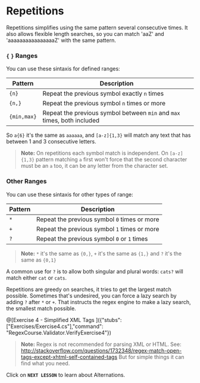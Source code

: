 # Repetitions

Repetitions simplifies using the same pattern several consecutive times. It also allows flexible length searches, so you can match 'aaZ' and 'aaaaaaaaaaaaaaaaZ' with the same pattern.

### `{` `}` Ranges

You can use these sintaxis for defined ranges:

| Pattern | Description |
| ------ | ------ |
| `{n}` | Repeat the previous symbol exactly `n` times |
| `{n,}` | Repeat the previous symbol `n` times or more |
| `{min,max}` | Repeat the previous symbol between `min` and `max` times, both included |

So `a{6}` it's the same as `aaaaaa`, and `[a-z]{1,3}` will match any text that has between 1 and 3 consecutive letters.
>**Note:** On repetitions each symbol match is independent. On `[a-z]{1,3}` pattern matching `a` first won't force that the second character must be an `a` too, it can be any letter from the character set.

### Other Ranges

You can use these sintaxis for other types of range:

| Pattern | Description |
| ------ | ------ |
| `*` | Repeat the previous symbol `0` times or more |
| `+` | Repeat the previous symbol `1` times or more |
| `?` | Repeat the previous symbol `0` or `1` times |

>**Note:** `*` it's the same as `{0,}`, `+` it's the same as `{1,}` and `?` it's the same as `{0,1}`

A common use for `?` is to allow both singular and plural words: `cats?` will match either `cat` or `cats`. 

Repetitions are greedy on searches, it tries to get the largest match possible. Sometimes that's undesired, you can force a lazy search by adding `?` after `*` or `+`.
That instructs the regex engine to make a lazy search, the smallest match possible.

@[Exercise 4 - Simplified XML Tags ]({"stubs": ["Exercises/Exercise4.cs"],"command": "RegexCourse.Validator.VerifyExercise4"})

>**Note:** Regex is not recommended for parsing XML or HTML. See: http://stackoverflow.com/questions/1732348/regex-match-open-tags-except-xhtml-self-contained-tags 
But for simple things it can find what you need.

Click on **`NEXT LESSON`** to learn about Alternations.